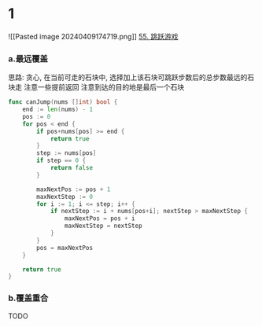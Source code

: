 # 1
![[Pasted image 20240409174719.png]]
[55. 跳跃游戏](https://leetcode.cn/problems/jump-game/)


### a.最远覆盖
思路: 贪心, 在当前可走的石块中, 选择加上该石块可跳跃步数后的总步数最远的石块走
注意一些提前返回
注意到达的目的地是最后一个石块
```go
func canJump(nums []int) bool {
	end := len(nums) - 1
	pos := 0
	for pos < end {
		if pos+nums[pos] >= end {
			return true
		}
		step := nums[pos]
		if step == 0 {
			return false
		}

		maxNextPos := pos + 1
		maxNextStep := 0
		for i := 1; i <= step; i++ {
			if nextStep := i + nums[pos+i]; nextStep > maxNextStep {
				maxNextPos = pos + i
				maxNextStep = nextStep
			}
		}
		pos = maxNextPos
	}

	return true
}
```

### b.覆盖重合
TODO
